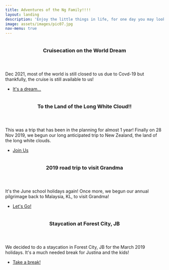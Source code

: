 ```yaml
---
title: Adventures of the Ng Family!!!!
layout: landing
description: 'Enjoy the little things in life, for one day you may look back and realize they were the big things'
image: assets/images/pic07.jpg
nav-menu: true
---
```


<!-- Main -->
<div id="main">
<!-- Two -->
<section id="two" class="spotlights">
<section>
	<a href="generic.html" class="image">
		<img src="{% link assets/images/20211201-dream-cruise-1.jpg %}" alt="" data-position="top center" />
	</a>
	<div class="content">
		<div class="inner">
			<header class="major">
				<h3>Cruisecation on the World Dream</h3>
			</header>
			<p>Dec 2021, most of the world is still closed to us due to Covd-19 but thankfully, the cruise is still available to us!</p>
			<ul class="actions">
				<li><a href="generic.html" class="button">It's a dream...</a></li>
			</ul>
		</div>
	</div>
</section>
	<section>
		<a href="generic.html" class="image">
			<img src="{% link assets/images/201911-nz-1.jpg %}" alt="" data-position="center center" />
		</a>
		<div class="content">
			<div class="inner">
				<header class="major">
					<h3>To the Land of the Long White Cloud!!</h3>
				</header>
				<p>This was a trip that has been in the planning for almost 1 year! Finally on 28 Nov 2019, we begun our long anticipated trip to New Zealand, the land of the long white clouds.</p>
				<ul class="actions">
					<li><a href="generic.html" class="button">Join Us</a></li>
				</ul>
			</div>
		</div>
	</section>
	<section>
		<a href="generic.html" class="image">
			<img src="{% link assets/images/201906-kl-1.jpg %}" alt="" data-position="top center" />
		</a>
		<div class="content">
			<div class="inner">
				<header class="major">
					<h3>2019 road trip to visit Grandma</h3>
				</header>
				<p>It's the June school holidays again! Once more, we begun our annual pilgrimage back to Malaysia, KL, to visit Grandma!</p>
				<ul class="actions">
					<li><a href="generic.html" class="button">Let's Go!</a></li>
				</ul>
			</div>
		</div>
	</section>
	<section>
		<a href="generic.html" class="image">
			<img src="{% link assets/images/201903-jb-forestcity-1.jpg %}" alt="" data-position="25% 25%" />
		</a>
		<div class="content">
			<div class="inner">
				<header class="major">
					<h3>Staycation at Forest City, JB</h3>
				</header>
				<p>We decided to do a staycation in Forest City, JB for the March 2019 holidays. It's a much needed break for Justina and the kids!</p>
				<ul class="actions">
					<li><a href="generic.html" class="button">Take a break!</a></li>
				</ul>
			</div>
		</div>
	</section>
</section>
</div>
